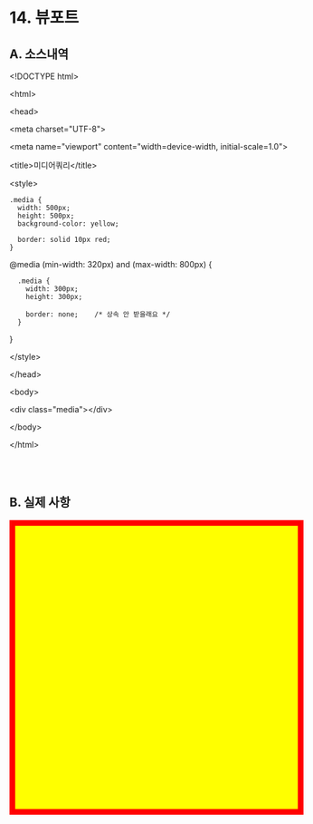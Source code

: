 # 14. 뷰포트

## A. 소스내역

&lt;!DOCTYPE html&gt;

&lt;html&gt;

&lt;head&gt;

  &lt;meta charset="UTF-8"&gt;

  &lt;meta name="viewport" content="width=device-width, initial-scale=1.0"&gt;
  
  &lt;title&gt;미디어쿼리&lt;/title&gt;
  
  &lt;style&gt;

    .media {
      width: 500px;
      height: 500px;
      background-color: yellow;
      
      border: solid 10px red;
    }

  @media (min-width: 320px) and (max-width: 800px) {

      .media {
        width: 300px;
        height: 300px;
        
        border: none;    /* 상속 안 받을래요 */
      }
  }

  &lt;/style&gt;
  
&lt;/head&gt;

&lt;body&gt;

  &lt;div class="media"&gt;&lt;/div&gt;

&lt;/body&gt;

&lt;/html&gt;



<br><br>

## B. 실제 사항

<!DOCTYPE html>
<html>
<head>

  <meta charset="UTF-8">
  <meta name="viewport" content="width=device-width, initial-scale=1.0">
  
  <title>미디어쿼리</title>
  
  <style>
    .media {
      width: 500px;
      height: 500px;
      background-color: yellow;
      
      border: solid 10px red;
    }

  @media (min-width: 320px) and (max-width: 800px) {
      .media {
        width: 300px;
        height: 300px;
        
        border: none;    /* 상속 안 받을래요 */
      }
  }
  </style>
  
</head>
<body>

  <div class="media"></div>

</body>
</html>


